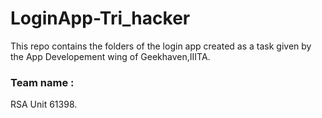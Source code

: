 # LoginApp-Tri_hacker
This repo contains the folders of the login app created as a task given by the App Developement wing of Geekhaven,IIITA.

### Team name :
RSA Unit 61398.
